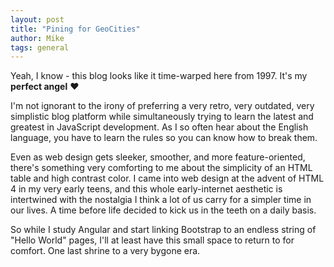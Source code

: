 ```yaml
---
layout: post
title: "Pining for GeoCities"
author: Mike
tags: general
---
```


Yeah, I know - this blog looks like it time-warped here from 1997. It's my **perfect angel** :heart:  

I'm not ignorant to the irony of preferring a very retro, very outdated, very simplistic blog platform while simultaneously trying to learn the latest and greatest in JavaScript development. As I so often hear about the English language, you have to learn the rules so you can know how to break them.

Even as web design gets sleeker, smoother, and more feature-oriented, there's something very comforting to me about the simplicity of an HTML table and high contrast color. I came into web design at the advent of HTML 4 in my very early teens, and this whole early-internet aesthetic is intertwined with the nostalgia I think a lot of us carry for a simpler time in our lives. A time before life decided to kick us in the teeth on a daily basis. 

So while I study Angular and start linking Bootstrap to an endless string of "Hello World" pages, I'll at least have this small space to return to for comfort. One last shrine to a very bygone era. 

